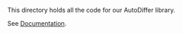 This directory holds all the code for our AutoDiffer library.

See [Documentation](https://github.com/79-99/cs107-FinalProject/blob/master/docs/documentation.md).